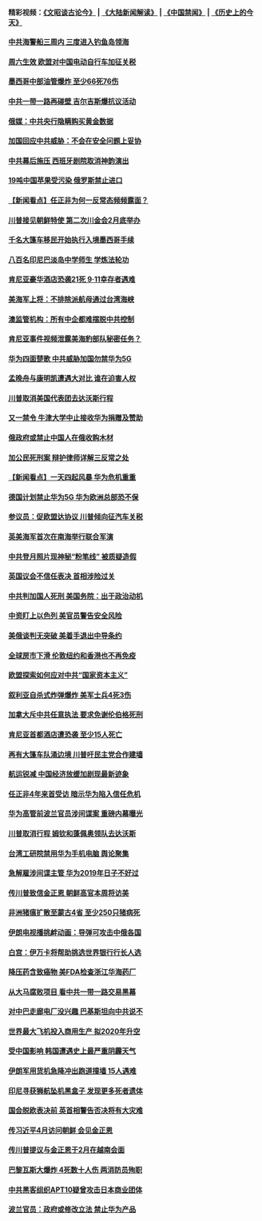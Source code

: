 #### 精彩视频：[《文昭谈古论今》](https://github.com/gfw-breaker/wenzhao/blob/master/README.md?t=01192130) | [《大陆新闻解读》](https://github.com/gfw-breaker/ntdtv-comedy/blob/master/README.md?t=01192130) | [《中国禁闻》](https://github.com/gfw-breaker/ntdtv-news/blob/master/README.md?t=01192130) | [《历史上的今天》](https://github.com/gfw-breaker/today-in-history/blob/master/README.md?t=01192130) 

#### [中共海警船三周内 三度进入钓鱼岛领海](../pages/nsc418/n10987956.md?t=01192130) 

#### [周六生效 欧盟对中国电动自行车加征关税](../pages/nsc418/n10987637.md?t=01192130) 

#### [墨西哥中部油管爆炸 至少66死76伤](../pages/nsc418/n10986971.md?t=01192130) 

#### [中共一带一路再碰壁 吉尔吉斯爆抗议活动](../pages/nsc418/n10986292.md?t=01192130) 

#### [俄媒：中共央行隐瞒购买黄金数据](../pages/nsc418/n10986524.md?t=01192130) 

#### [加国回应中共威胁：不会在安全问题上妥协](../pages/nsc418/n10986394.md?t=01192130) 

#### [中共幕后施压 西班牙剧院取消神韵演出](../pages/nsc418/n10986035.md?t=01192130) 

#### [19吨中国苹果受污染 俄罗斯禁止进口](../pages/nsc418/n10986333.md?t=01192130) 

#### [【新闻看点】任正非为何一反常态频频露面？](../pages/nsc418/n10986037.md?t=01192130) 

#### [川普接见朝鲜特使 第二次川金会2月底举办](../pages/nsc418/n10986216.md?t=01192130) 

#### [千名大篷车移民开始执行入境墨西哥手续](../pages/nsc418/n10986204.md?t=01192130) 

#### [八百名印尼巴淡岛中学师生 学炼法轮功](../pages/nsc418/n10985542.md?t=01192130) 

#### [肯尼亚豪华酒店恐袭21死 9·11幸存者遇难](../pages/nsc418/n10985445.md?t=01192130) 

#### [美海军上将：不排除派航母通过台湾海峡](../pages/nsc418/n10984943.md?t=01192130) 

#### [澳监管机构：所有中企都难摆脱中共控制](../pages/nsc418/n10983591.md?t=01192130) 

#### [肯尼亚事件视频泄露美海豹部队秘密任务？](../pages/nsc418/n10984543.md?t=01192130) 

#### [华为四面楚歌 中共威胁加国勿禁华为5G](../pages/nsc418/n10983787.md?t=01192130) 

#### [孟晚舟与康明凯遭遇大对比 谁在迫害人权](../pages/nsc418/n10983804.md?t=01192130) 

#### [川普取消美国代表团去达沃斯行程](../pages/nsc418/n10983718.md?t=01192130) 

#### [又一禁令 牛津大学中止接收华为捐赠及赞助](../pages/nsc418/n10983708.md?t=01192130) 

#### [俄政府或禁止中国人在俄收购木材](../pages/nsc418/n10983547.md?t=01192130) 

#### [加公民死刑案 辩护律师详解三反常之处](../pages/nsc418/n10983300.md?t=01192130) 

#### [【新闻看点】一天四起风暴 华为危机重重](../pages/nsc418/n10983081.md?t=01192130) 

#### [德国计划禁止华为5G 华为欧洲总部恐不保](../pages/nsc418/n10982951.md?t=01192130) 

#### [参议员：促欧盟达协议 川普倾向征汽车关税](../pages/nsc418/n10982456.md?t=01192130) 

#### [英美海军首次在南海举行联合军演](../pages/nsc418/n10981956.md?t=01192130) 

#### [中共登月照片现神秘“粉笔线” 被质疑造假](../pages/nsc418/n10980652.md?t=01192130) 

#### [英国议会不信任表决 首相涉险过关](../pages/nsc418/n10980536.md?t=01192130) 

#### [中共判加国人死刑 美国务院：出于政治动机](../pages/nsc418/n10980469.md?t=01192130) 

#### [中资盯上以色列 美官员警告安全风险](../pages/nsc418/n10980214.md?t=01192130) 

#### [美俄谈判无突破 美着手退出中导条约](../pages/nsc418/n10980207.md?t=01192130) 

#### [全球房市下滑 伦敦纽约和香港也不再免疫](../pages/nsc418/n10979837.md?t=01192130) 

#### [欧盟探索如何应对中共“国家资本主义”](../pages/nsc418/n10979979.md?t=01192130) 

#### [叙利亚自杀式炸弹爆炸 美军士兵4死3伤](../pages/nsc418/n10979913.md?t=01192130) 

#### [加拿大斥中共任意执法 要求免谢伦伯格死刑](../pages/nsc418/n10979429.md?t=01192130) 

#### [肯尼亚首都酒店遭恐袭 至少15人死亡](../pages/nsc418/n10978342.md?t=01192130) 

#### [再有大篷车队涌边境 川普吁民主党合作建墙](../pages/nsc418/n10978161.md?t=01192130) 

#### [航运锐减 中国经济放缓加剧现最新迹象](../pages/nsc418/n10978088.md?t=01192130) 

#### [任正非4年来首受访 暗示华为陷入信任危机](../pages/nsc418/n10977688.md?t=01192130) 

#### [华为高管前波兰官员涉间谍案 重磅内幕曝光](../pages/nsc418/n10978092.md?t=01192130) 

#### [川普取消行程 姆钦和蓬佩奥领队去达沃斯](../pages/nsc418/n10977828.md?t=01192130) 

#### [台湾工研院禁用华为手机电脑 舆论聚集](../pages/nsc418/n10977350.md?t=01192130) 

#### [急解雇涉间谍主管 华为2019年日子不好过](../pages/nsc418/n10976038.md?t=01192130) 

#### [传川普致信金正恩 朝鲜高官本周将访美](../pages/nsc418/n10976756.md?t=01192130) 

#### [非洲猪瘟扩散至蒙古4省 至少250只猪病死](../pages/nsc418/n10976120.md?t=01192130) 

#### [伊朗电视播挑衅动画：导弹可攻击中俄各国](../pages/nsc418/n10976504.md?t=01192130) 

#### [白宫：伊万卡将帮助挑选世界银行行长人选](../pages/nsc418/n10976053.md?t=01192130) 

#### [降压药含致癌物 美FDA检查浙江华海药厂](../pages/nsc418/n10975949.md?t=01192130) 

#### [从大马腐败项目 看中共一带一路交易黑幕](../pages/nsc418/n10975091.md?t=01192130) 

#### [对中巴走廊电厂没兴趣 巴基斯坦向中共说不](../pages/nsc418/n10975898.md?t=01192130) 

#### [世界最大飞机投入商用生产 拟2020年升空](../pages/nsc418/n10975188.md?t=01192130) 

#### [受中国影响 韩国遭遇史上最严重阴霾天气](../pages/nsc418/n10974564.md?t=01192130) 

#### [伊朗军用货机急降冲出跑道撞墙 15人遇难](../pages/nsc418/n10974806.md?t=01192130) 

#### [印尼寻获狮航坠机黑盒子 发现更多死者遗体](../pages/nsc418/n10974514.md?t=01192130) 

#### [国会脱欧表决前 英首相警告否决将有大灾难](../pages/nsc418/n10974483.md?t=01192130) 

#### [传习近平4月访问朝鲜 会见金正恩](../pages/nsc418/n10974482.md?t=01192130) 

#### [传川普提议与金正恩于2月在越南会面](../pages/nsc418/n10974214.md?t=01192130) 

#### [巴黎瓦斯大爆炸 4死数十人伤 两消防员殉职](../pages/nsc418/n10973956.md?t=01192130) 

#### [中共黑客组织APT10疑曾攻击日本商业团体](../pages/nsc418/n10973309.md?t=01192130) 

#### [波兰官员：政府或修改立法 禁止华为产品](../pages/nsc418/n10973119.md?t=01192130) 

